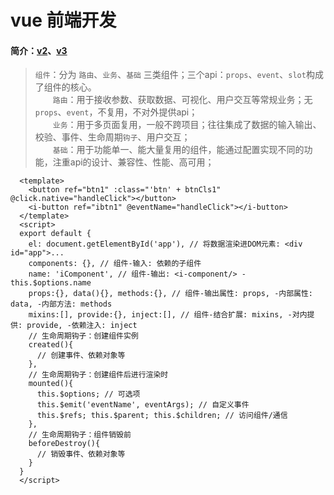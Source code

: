 # vue 前端开发

####  简介：[v2](https://cn.vuejs.org/v2/guide/)、[v3](https://cn.vuejs.org/v3/guide/) <br>

> `组件`：分为 `路由`、`业务`、`基础` 三类组件；三个api：`props`、`event`、`slot`构成了组件的核心。<br>
　　`路由`：用于接收参数、获取数据、可视化、用户交互等常规业务；无`props`、`event`，不复用，不对外提供api；<br>
　　`业务`：用于多页面复用，一般不跨项目；往往集成了数据的输入输出、校验、事件、生命周期`钩子`、用户交互；<br>
　　`基础`：用于功能单一、能大量复用的组件，能通过配置实现不同的功能，注重api的设计、兼容性、性能、高可用；

~~~vue
  <template>
    <button ref="btn1" :class="'btn' + btnCls1" @click.native="handleClick"></button>
    <i-button ref="ibtn1" @eventName="handleClick"></i-button>
  </template>
  <script>
  export default {
    el: document.getElementById('app'), // 将数据渲染进DOM元素: <div id="app">...
    components: {}, // 组件-输入: 依赖的子组件
    name: 'iComponent', // 组件-输出: <i-component/> - this.$options.name
    props:{}, data(){}, methods:{}, // 组件-输出属性: props, -内部属性: data, -内部方法: methods
    mixins:[], provide:{}, inject:[], // 组件-结合扩展: mixins, -对内提供: provide, -依赖注入: inject
    // 生命周期钩子：创建组件实例
    created(){
      // 创建事件、依赖对象等
    },
    // 生命周期钩子：创建组件后进行渲染时
    mounted(){
      this.$options; // 可选项
      this.$emit('eventName', eventArgs); // 自定义事件
      this.$refs; this.$parent; this.$children; // 访问组件/通信
    },
    // 生命周期钩子：组件销毁前
    beforeDestroy(){
      // 销毁事件、依赖对象等
    }
  }
  </script>
~~~

